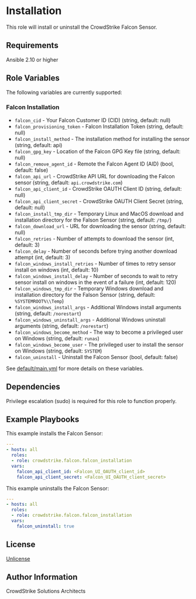 Installation
=========

This role will install or uninstall the CrowdStrike Falcon Sensor.

Requirements
------------

Ansible 2.10 or higher

Role Variables
--------------

The following variables are currently supported:

### Falcon Installation

 * `falcon_cid` - Your Falcon Customer ID (CID) (string, default: null)
 * `falcon_provisioning_token` - Falcon Installation Token (string, default: null)
 * `falcon_install_method` - The installation method for installing the sensor (string, default: api)
 * `falcon_gpg_key` - Location of the Falcon GPG Key file (string, default: null)
 * `falcon_remove_agent_id` - Remote the Falcon Agent ID (AID) (bool, default: false)
 * `falcon_api_url` - CrowdStrike API URL for downloading the Falcon sensor (string, default: `api.crowdstrike.com`)
 * `falcon_api_client_id` - CrowdStrike OAUTH Client ID (string, default: null)
 * `falcon_api_client_secret` - CrowdStrike OAUTH Client Secret (string, default: null)
 * `falcon_install_tmp_dir` - Temporary Linux and MacOS download and installation directory for the Falson Sensor (string, default: `/tmp/`)
 * `falcon_download_url` - URL for downloading the sensor (string, default: null)
 * `falcon_retries` - Number of attempts to download the sensor (int, default: 3)
 * `falcon_delay` - Number of seconds before trying another download attempt (int, default: 3)
 * `falcon_windows_install_retries` - Number of times to retry sensor install on windows (int, default: 10)
 * `falcon_windows_install_delay` - Number of seconds to wait to retry sensor install on windows in the event of a failure (int, default: 120)
 * `falcon_windows_tmp_dir` - Temporary Windows download and installation directory for the Falson Sensor (string, default: `%SYSTEMROOT%\\Temp`)
 * `falcon_windows_install_args` - Additional Windows install arguments (string, default: `/norestart`)
 * `falcon_windows_uninstall_args` - Additional Windows uninstall arguments (string, default: `/norestart`)
 * `falcon_windows_become_method` - The way to become a privileged user on Windows (string, default: `runas`)
 * `falcon_windows_become_user` - The privileged user to install the sensor on Windows (string, default: `SYSTEM`)
 * `falcon_uninstall` - Uninstall the Falcon Sensor (bool, default: false)

See [default/main.yml](default/main.yml) for more details on these variables.

Dependencies
------------

Privilege escalation (sudo) is required for this role to function properly.

Example Playbooks
----------------

This example installs the Falcon Sensor:

```yaml
---
- hosts: all
  roles:
  - role: crowdstrike.falcon.falcon_installation
  vars:
    falcon_api_client_id: <Falcon_UI_OAUTH_client_id>
    falcon_api_client_secret: <Falcon_UI_OAUTH_client_secret>
```

This example uninstalls the Falcon Sensor:

```yaml
---
- hosts: all
  roles:
  - role: crowdstrike.falcon.falcon_installation
  vars:
    falcon_uninstall: true
```

License
-------

[Unlicense](https://github.com/crowdstrike/ansible_collection_falcon/blob/main/LICENSE)

Author Information
------------------

CrowdStrike Solutions Architects
